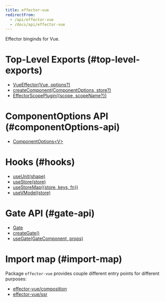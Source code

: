 ```yaml
---
title: effector-vue
redirectFrom:
  - /api/effector-vue
  - /docs/api/effector-vue
---
```


Effector binginds for Vue.

# Top-Level Exports (#top-level-exports)

- [VueEffector(Vue, options?)](/en/api/effector-vue/VueEffector)
- [createComponent(ComponentOptions, store?)](/en/api/effector-vue/createComponent)
- [EffectorScopePlugin({scope, scopeName?})](/en/api/effector-vue/EffectorScopePlugin)

# ComponentOptions API (#componentOptions-api)

- [ComponentOptions\<V\>](/en/api/effector-vue/ComponentOptions)

# Hooks (#hooks)

- [useUnit(shape)](/en/api/effector-vue/useUnit)
- [useStore(store)](/en/api/effector-vue/useStore)
- [useStoreMap({store, keys, fn})](/en/api/effector-vue/useStoreMap)
- [useVModel(store)](/en/api/effector-vue/useVModel)

# Gate API (#gate-api)

- [Gate](/en/api/effector-vue/Gate)
- [createGate()](/en/api/effector-vue/createGate)
- [useGate(GateComponent, props)](/en/api/effector-vue/useGate)

# Import map (#import-map)

Package `effector-vue` provides couple different entry points for different purposes:

- [effector-vue/composition](/en/api/effector-vue/module/composition)
- [effector-vue/ssr](/en/api/effector-vue/module/ssr)
